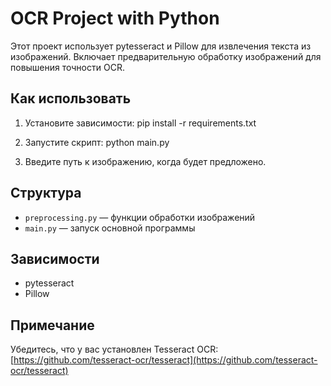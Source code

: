 # OCR Project with Python

Этот проект использует pytesseract и Pillow для извлечения текста из изображений. Включает предварительную обработку изображений для повышения точности OCR.

## Как использовать

1. Установите зависимости:
pip install -r requirements.txt

2. Запустите скрипт:
python main.py

3. Введите путь к изображению, когда будет предложено.

## Структура

- `preprocessing.py` — функции обработки изображений
- `main.py` — запуск основной программы

## Зависимости

- pytesseract
- Pillow

## Примечание
Убедитесь, что у вас установлен Tesseract OCR: [https://github.com/tesseract-ocr/tesseract](https://github.com/tesseract-ocr/tesseract)
